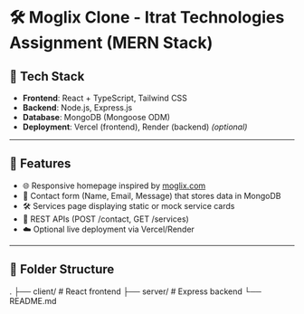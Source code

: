 # 🛠️ Moglix Clone - Itrat Technologies Assignment (MERN Stack)

## 📌 Tech Stack
- **Frontend**: React + TypeScript, Tailwind CSS
- **Backend**: Node.js, Express.js
- **Database**: MongoDB (Mongoose ODM)
- **Deployment**: Vercel (frontend), Render (backend) *(optional)*

---

## 🚀 Features

- 🌐 Responsive homepage inspired by [moglix.com](https://www.moglix.com)
- 📨 Contact form (Name, Email, Message) that stores data in MongoDB
- 🛠️ Services page displaying static or mock service cards
- 🔗 REST APIs (POST /contact, GET /services)
- ☁️ Optional live deployment via Vercel/Render

---

## 📁 Folder Structure

.
├── client/ # React frontend
├── server/ # Express backend
└── README.md